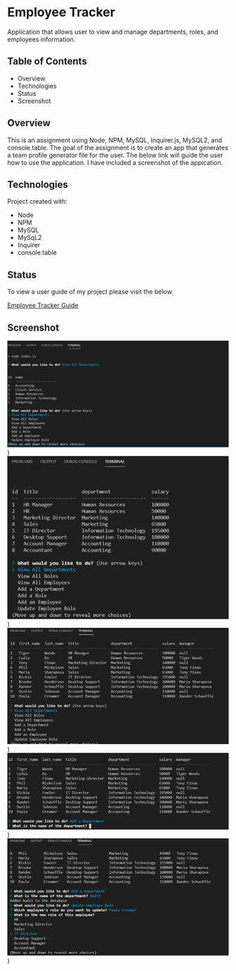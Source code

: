 # Employee Tracker
Application that allows user to view and manage departments, roles, and employees information.

## Table of Contents
* Overview
* Technologies
* Status
* Screenshot


## Overview
This is an assignment using Node, NPM, MySQL, Inquirer.js, MySQL2, and console.table. The goal of the assignment is to create an app that generates a team profile generator file for the user. The below link will guide the user how to use the application. I have included a screenshot of the appication.

## Technologies
Project created with:
* Node
* NPM
* MySQL
* MySqL2
* Inquirer
* console.table


## Status
To view a user guide of my project please visit the below.

[Employee Tracker Guide](https://drive.google.com/file/d/1PgmQ2yx4BQ30uAVLixYM91rZy5TUvvw3/view)

## Screenshot


![screenshot](assets/images/1.png))
![screenshot](assets/images/2.png))
![screenshot](assets/images/3.png))
![screenshot](assets/images/4.png))
![screenshot](assets/images/5.png))
